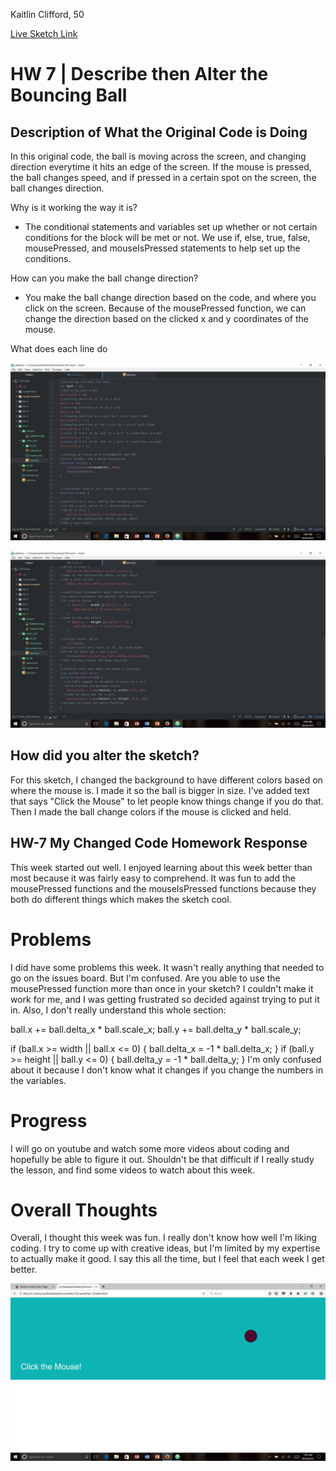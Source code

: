 Kaitlin Clifford, 50

[Live Sketch Link](kaitlinclifford.github.io/120-work/hw-7/)

# HW 7 | Describe then Alter the Bouncing Ball

## Description of What the Original Code is Doing

In this original code, the ball is moving across the screen, and changing direction everytime it hits an edge of the screen. If the mouse is pressed, the ball changes speed, and if pressed in a certain spot on the screen, the ball changes direction.

 Why is it working the way it is?

- The conditional statements and variables set up whether or not certain conditions for the block will be met or not. We use if, else, true, false, mousePressed, and mouseIsPressed statements to help set up the conditions.

 How can you make the ball change direction?

- You make the ball change direction based on the code, and where you click on the screen. Because of the mousePressed function, we can change the direction based on the clicked x and y coordinates of the mouse.

What does each line do

![First part](images/original1.jpg)

![Second part](images/original2.jpg)

## How did you alter the sketch?

For this sketch, I changed the background to have different colors based on where the mouse is. I made it so the ball is bigger in size. I've added text that says "Click the Mouse" to let people know things change if you do that. Then I made the ball change colors if the mouse is clicked and held.


## HW-7 My Changed Code Homework Response

This week started out well. I enjoyed learning about this week better than most because it was fairly easy to comprehend. It was fun to add the mousePressed functions and the mouseIsPressed functions because they both do different things which makes the sketch cool.

# Problems

I did have some problems this week. It wasn't really anything that needed to go on the issues board. But I'm confused. Are you able to use the mousePressed function more than once in your sketch? I couldn't make it work for me, and I was getting frustrated so decided against trying to put it in. Also, I don't really understand this whole section:

ball.x += ball.delta_x * ball.scale_x;
ball.y += ball.delta_y * ball.scale_y;


if (ball.x >= width || ball.x <= 0) {
  ball.delta_x = -1 * ball.delta_x;
}
if (ball.y >= height || ball.y <= 0) {
  ball.delta_y = -1 * ball.delta_y;
}
I'm only confused about it because I don't know what it changes if you change the numbers in the variables.

# Progress

I will go on youtube and watch some more videos about coding and hopefully be able to figure it out. Shouldn't be that difficult if I really study the lesson, and find some videos to watch about this week.

# Overall Thoughts

Overall, I thought this week was fun. I really don't know how well I'm liking coding. I try to come up with creative ideas, but I'm limited by my expertise to actually make it good. I say this all the time, but I feel that each week I get better.

![Picture of my final Sketch](images/ballsketch.jpg)
